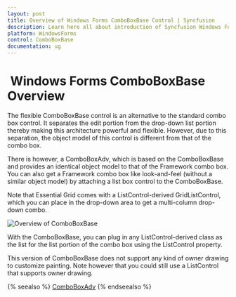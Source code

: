 ```yaml
---
layout: post
title: Overview of Windows Forms ComboBoxBase Control | Syncfusion
description: Learn here all about introduction of Syncfusion Windows Forms ComboBoxBase control and more details.
platform: WindowsForms
control: ComboBoxBase
documentation: ug
---
```


#  Windows Forms ComboBoxBase Overview

The flexible ComboBoxBase control is an alternative to the standard combo box control. It separates the edit portion from the drop-down list portion thereby making this architecture powerful and flexible. However, due to this separation, the object model of this control is different from that of the combo box. 

There is however, a ComboBoxAdv, which is based on the ComboBoxBase and provides an identical object model to that of the Framework combo box. You can also get a Framework combo box like look-and-feel (without a similar object model) by attaching a list box control to the ComboBoxBase.

Note that Essential Grid comes with a ListControl-derived GridListControl, which you can place in the drop-down area to get a multi-column drop-down combo.

![Overview of ComboBoxBase ](Overview_images/Overview_img314.jpeg) 

With the ComboBoxBase, you can plug in any ListControl-derived class as the list for the list portion of the combo box using the ListControl property.

This version of ComboBoxBase does not support any kind of owner drawing to customize painting. Note however that you could still use a ListControl that supports owner drawing. 

{% seealso %}
[ComboBoxAdv](https://help.syncfusion.com/windowsforms/classic/combobox/overview)
{% endseealso %}


